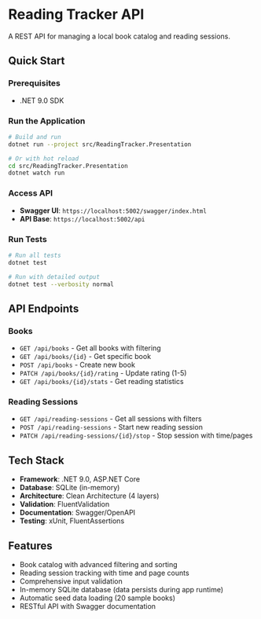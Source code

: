 # Reading Tracker API

A REST API for managing a local book catalog and reading sessions.

## Quick Start

### Prerequisites
- .NET 9.0 SDK

### Run the Application

```bash
# Build and run
dotnet run --project src/ReadingTracker.Presentation

# Or with hot reload
cd src/ReadingTracker.Presentation
dotnet watch run
```

### Access API
- **Swagger UI**: `https://localhost:5002/swagger/index.html`
- **API Base**: `https://localhost:5002/api`

### Run Tests

```bash
# Run all tests
dotnet test

# Run with detailed output
dotnet test --verbosity normal
```

## API Endpoints

### Books
- `GET /api/books` - Get all books with filtering
- `GET /api/books/{id}` - Get specific book
- `POST /api/books` - Create new book
- `PATCH /api/books/{id}/rating` - Update rating (1-5)
- `GET /api/books/{id}/stats` - Get reading statistics

### Reading Sessions
- `GET /api/reading-sessions` - Get all sessions with filters
- `POST /api/reading-sessions` - Start new reading session
- `PATCH /api/reading-sessions/{id}/stop` - Stop session with time/pages

## Tech Stack

- **Framework**: .NET 9.0, ASP.NET Core
- **Database**: SQLite (in-memory)
- **Architecture**: Clean Architecture (4 layers)
- **Validation**: FluentValidation
- **Documentation**: Swagger/OpenAPI
- **Testing**: xUnit, FluentAssertions

## Features

- Book catalog with advanced filtering and sorting
- Reading session tracking with time and page counts
- Comprehensive input validation
- In-memory SQLite database (data persists during app runtime)
- Automatic seed data loading (20 sample books)
- RESTful API with Swagger documentation
